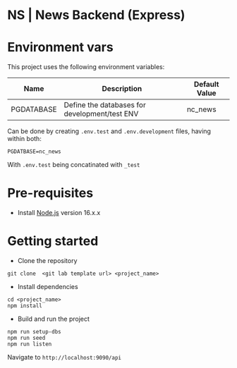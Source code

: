 # NS | News Backend (Express)

# Environment vars
This project uses the following environment variables:

| Name | Description | Default Value |
| - | - | - |
| PGDATABASE | Define the databases for development/test ENV | nc_news |

Can be done by creating `.env.test` and `.env.development` files, having within both:
```
PGDATBASE=nc_news
```
With `.env.test` being concatinated with `_test`

# Pre-requisites
- Install [Node.js](https://nodejs.org/en/) version 16.x.x


# Getting started
- Clone the repository
```
git clone  <git lab template url> <project_name>
```
- Install dependencies
```
cd <project_name>
npm install
```
- Build and run the project
```
npm run setup-dbs
npm run seed
npm run listen
```
  Navigate to `http://localhost:9090/api`
